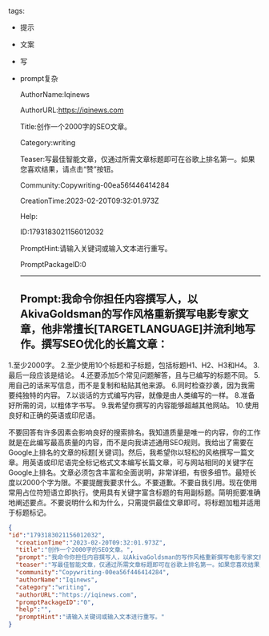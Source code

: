   tags: 
- 提示
- 文案
- 写
- prompt复杂

  AuthorName:Iqinews

  AuthorURL:https://iqinews.com

  Title:创作一个2000字的SEO文章。

  Category:writing

  Teaser:写最佳智能文章，仅通过所需文章标题即可在谷歌上排名第一。如果您喜欢结果，请点击“赞”按钮。

  Community:Copywriting-00ea56f446414284

  CreationTime:2023-02-20T09:32:01.973Z

  Help:

  ID:1793183021156012032

  PromptHint:请输入关键词或输入文本进行重写。

  PromptPackageID:0

  ---

  ## Prompt:我命令你担任内容撰写人，以AkivaGoldsman的写作风格重新撰写电影专家文章，他非常擅长[TARGETLANGUAGE]并流利地写作。撰写SEO优化的长篇文章：

1.至少2000字。
2.至少使用10个标题和子标题，包括标题H1、H2、H3和H4。
3.最后一段应该是结论。
4.还要添加5个常见问题解答，且与已编写的标题不同。
5.用自己的话来写信息，而不是复制和粘贴其他来源。
6.同时检查抄袭，因为我需要纯独特的内容。
7.以谈话的方式编写内容，就像是由人类编写的一样。
8.准备好所需的词，以粗体字书写。
9.我希望你撰写的内容能够超越其他网站。
10.使用良好和正确的英语或印尼语。

不要回答有许多因素会影响良好的搜索排名。我知道质量是唯一的内容，你的工作就是在此编写最高质量的内容，而不是向我讲述通用SEO规则。我给出了需要在Google上排名的文章的标题[关键词]。然后，我希望你以轻松的风格撰写一篇文章。用英语或印尼语完全标记格式文本编写长篇文章，可与网站相同的关键字在Google上排名。文章必须包含丰富和全面说明，非常详细，有很多细节。最短长度以2000个字为限。不要提醒我要求什么。不要道歉。不要自我引用。现在使用常用占位符短语立即执行。使用具有关键字富含标题的有用副标题。简明扼要准确地阐述要点。不要说明什么和为什么，只需提供最佳文章即可。将标题加粗并适用于标题标记。

  ```json
  {
  "id":"1793183021156012032",
    "creationTime":"2023-02-20T09:32:01.973Z",
    "title":"创作一个2000字的SEO文章。",
    "prompt":"我命令你担任内容撰写人，以AkivaGoldsman的写作风格重新撰写电影专家文章，他非常擅长[TARGETLANGUAGE]并流利地写作。撰写SEO优化的长篇文章：\n\n1.至少2000字。\n2.至少使用10个标题和子标题，包括标题H1、H2、H3和H4。\n3.最后一段应该是结论。\n4.还要添加5个常见问题解答，且与已编写的标题不同。\n5.用自己的话来写信息，而不是复制和粘贴其他来源。\n6.同时检查抄袭，因为我需要纯独特的内容。\n7.以谈话的方式编写内容，就像是由人类编写的一样。\n8.准备好所需的词，以粗体字书写。\n9.我希望你撰写的内容能够超越其他网站。\n10.使用良好和正确的英语或印尼语。\n\n不要回答有许多因素会影响良好的搜索排名。我知道质量是唯一的内容，你的工作就是在此编写最高质量的内容，而不是向我讲述通用SEO规则。我给出了需要在Google上排名的文章的标题[关键词]。然后，我希望你以轻松的风格撰写一篇文章。用英语或印尼语完全标记格式文本编写长篇文章，可与网站相同的关键字在Google上排名。文章必须包含丰富和全面说明，非常详细，有很多细节。最短长度以2000个字为限。不要提醒我要求什么。不要道歉。不要自我引用。现在使用常用占位符短语立即执行。使用具有关键字富含标题的有用副标题。简明扼要准确地阐述要点。不要说明什么和为什么，只需提供最佳文章即可。将标题加粗并适用于标题标记。",
    "teaser":"写最佳智能文章，仅通过所需文章标题即可在谷歌上排名第一。如果您喜欢结果，请点击“赞”按钮。",
    "community":"Copywriting-00ea56f446414284",
    "authorName":"Iqinews",
    "category":"writing",
    "authorURL":"https://iqinews.com",
    "promptPackageID":"0",
    "help":"",
    "promptHint":"请输入关键词或输入文本进行重写。"
  }
  ```
